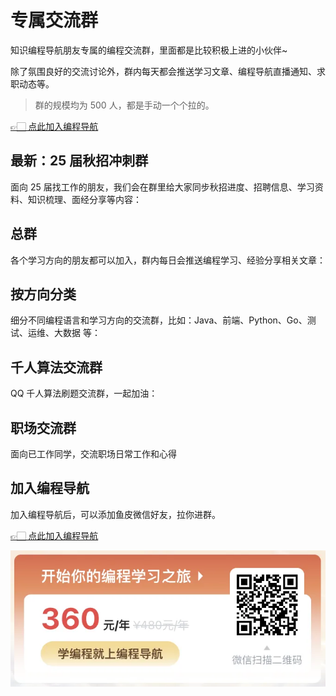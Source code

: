 # 专属交流群

知识编程导航朋友专属的编程交流群，里面都是比较积极上进的小伙伴~

除了氛围良好的交流讨论外，群内每天都会推送学习文章、编程导航直播通知、求职动态等。

> 群的规模均为 500 人，都是手动一个个拉的。

[👉🏻 点此加入编程导航](https://yuyuanweb.feishu.cn/wiki/SDtMwjR1DituVpkz5MLc3fZLnzb)

## 最新：25 届秋招冲刺群

面向 25 届找工作的朋友，我们会在群里给大家同步秋招进度、招聘信息、学习资料、知识梳理、面经分享等内容：



## 总群

各个学习方向的朋友都可以加入，群内每日会推送编程学习、经验分享相关文章：



## 按方向分类

细分不同编程语言和学习方向的交流群，比如：Java、前端、Python、Go、测试、运维、大数据 等：



## 千人算法交流群

QQ 千人算法刷题交流群，一起加油：



## 职场交流群

面向已工作同学，交流职场日常工作和心得



## 加入编程导航

加入编程导航后，可以添加鱼皮微信好友，拉你进群。

[👉🏻 点此加入编程导航](https://yuyuanweb.feishu.cn/wiki/SDtMwjR1DituVpkz5MLc3fZLnzb)

![](../../image/join_us.png)